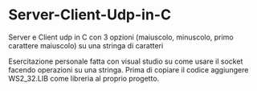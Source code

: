 # Server-Client-Udp-in-C
Server e Client udp in C con 3 opzioni (maiuscolo, minuscolo, primo carattere maiuscolo) su una stringa di caratteri



Esercitazione personale fatta con visual studio su come usare il socket facendo operazioni su una stringa.
Prima di copiare il codice aggiungere WS2_32.LIB come libreria al proprio progetto.

